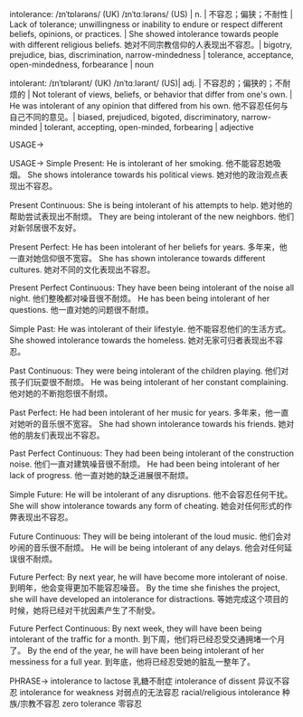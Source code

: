 intolerance: /ɪnˈtɒlərəns/ (UK) /ɪnˈtɑːlərəns/ (US) | n. | 不容忍；偏狭；不耐性 |  Lack of tolerance; unwillingness or inability to endure or respect different beliefs, opinions, or practices.  |  She showed intolerance towards people with different religious beliefs. 她对不同宗教信仰的人表现出不容忍。|  bigotry, prejudice, bias, discrimination, narrow-mindedness | tolerance, acceptance, open-mindedness, forbearance | noun


intolerant: /ɪnˈtɒlərənt/ (UK) /ɪnˈtɑːlərənt/ (US)| adj. | 不容忍的；偏狭的；不耐烦的 | Not tolerant of views, beliefs, or behavior that differ from one's own. | He was intolerant of any opinion that differed from his own. 他不容忍任何与自己不同的意见。|  biased, prejudiced, bigoted, discriminatory, narrow-minded | tolerant, accepting, open-minded, forbearing | adjective



USAGE->

USAGE->
Simple Present:
He is intolerant of her smoking. 他不能容忍她吸烟。
She shows intolerance towards his political views. 她对他的政治观点表现出不容忍。


Present Continuous:
She is being intolerant of his attempts to help. 她对他的帮助尝试表现出不耐烦。
They are being intolerant of the new neighbors. 他们对新邻居很不友好。


Present Perfect:
He has been intolerant of her beliefs for years. 多年来，他一直对她信仰很不宽容。
She has shown intolerance towards different cultures. 她对不同的文化表现出不容忍。


Present Perfect Continuous:
They have been being intolerant of the noise all night. 他们整晚都对噪音很不耐烦。
He has been being intolerant of her questions. 他一直对她的问题很不耐烦。


Simple Past:
He was intolerant of their lifestyle. 他不能容忍他们的生活方式。
She showed intolerance towards the homeless. 她对无家可归者表现出不容忍。


Past Continuous:
They were being intolerant of the children playing. 他们对孩子们玩耍很不耐烦。
He was being intolerant of her constant complaining. 他对她的不断抱怨很不耐烦。


Past Perfect:
He had been intolerant of her music for years. 多年来，他一直对她听的音乐很不宽容。
She had shown intolerance towards his friends. 她对他的朋友们表现出不容忍。


Past Perfect Continuous:
They had been being intolerant of the construction noise. 他们一直对建筑噪音很不耐烦。
He had been being intolerant of her lack of progress. 他一直对她的缺乏进展很不耐烦。


Simple Future:
He will be intolerant of any disruptions. 他不会容忍任何干扰。
She will show intolerance towards any form of cheating. 她会对任何形式的作弊表现出不容忍。


Future Continuous:
They will be being intolerant of the loud music. 他们会对吵闹的音乐很不耐烦。
He will be being intolerant of any delays. 他会对任何延误很不耐烦。


Future Perfect:
By next year, he will have become more intolerant of noise. 到明年，他会变得更加不能容忍噪音。
By the time she finishes the project, she will have developed an intolerance for distractions. 等她完成这个项目的时候，她将已经对干扰因素产生了不耐受。


Future Perfect Continuous:
By next week, they will have been being intolerant of the traffic for a month. 到下周，他们将已经忍受交通拥堵一个月了。
By the end of the year, he will have been being intolerant of her messiness for a full year. 到年底，他将已经忍受她的脏乱一整年了。


PHRASE->
intolerance to lactose 乳糖不耐症
intolerance of dissent 异议不容忍
intolerance for weakness 对弱点的无法容忍
racial/religious intolerance 种族/宗教不容忍
zero tolerance 零容忍
